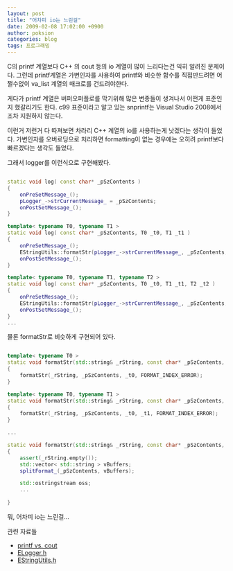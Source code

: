 ```yaml
---
layout: post
title: "어차피 io는 느린걸"
date: 2009-02-08 17:02:00 +0900
author: poksion
categories: blog
tags: 프로그래밍
---
```


C의 printf 계열보다 C++ 의 cout 등의 io 계열이 많이 느리다는건 익히 알려진 문제이다. 그런데 printf계열은 가변인자를 사용하여 printf와 비슷한 함수를 직접만드려면 어쩔수없이 va_list 계열의 매크로를 건드려야한다.

게다가 printf 계열은 버퍼오퍼플로를 막기위해 많은 변종들이 생겨나서 어떤게 표준인지 했갈리기도 한다. c99 표준이라고 알고 있는 snprintf는 Visual Studio 2008에서 조차 지원하지 않는다.

이런거 저런거 다 따져보면 차라리 C++ 계열의 io를 사용하는게 낫겠다는 생각이 들었다.
가변인자를 오버로딩으로 처리하면 formatting이 없는 경우에는 오히려 printf보다 빠르겠다는 생각도 들었다.

그래서 logger를 이런식으로 구현해봤다.

```cpp

static void log( const char* _pSzContents )
{
    onPreSetMessage_();
    pLogger_->strCurrentMessage_ = _pSzContents;
    onPostSetMessage_();
}

template< typename T0, typename T1 >
static void log( const char* _pSzContents, T0 _t0, T1 _t1 )
{
    onPreSetMessage_();
    EStringUtils::formatStr(pLogger_->strCurrentMessage_, _pSzContents, _t0, _t1);
    onPostSetMessage_();
}

template< typename T0, typename T1, typename T2 >
static void log( const char* _pSzContents, T0 _t0, T1 _t1, T2 _t2 )
{
    onPreSetMessage_();
    EStringUtils::formatStr(pLogger_->strCurrentMessage_, _pSzContents, _t0, _t1, _t2);
    onPostSetMessage_();
}
...

```


물론 formatStr로 비슷하게 구현되어 있다.

```cpp

template< typename T0 >
static void formatStr(std::string& _rString, const char* _pSzContents, T0 _t0 )
{
    formatStr(_rString, _pSzContents, _t0, FORMAT_INDEX_ERROR);
}

template< typename T0, typename T1 >
static void formatStr(std::string& _rString, const char* _pSzContents, T0 _t0, T1 _t1 )
{
    formatStr(_rString, _pSzContents, _t0, _t1, FORMAT_INDEX_ERROR);
}

...

static void formatStr(std::string& _rString, const char* _pSzContents, T0 _t0, T1 _t1, T2 _t2, T3 _t3, T4 _t4, T5 _t5, T6 _t6, T7 _t7 )
{
    assert(_rString.empty());
    std::vector< std::string > vBuffers;
    splitFormat_(_pSzContents, vBuffers);

    std::ostringstream oss;
    ...
    
}

```

뭐, 어차피 io는 느린걸...

관련 자료들
 - [printf vs. cout](http://minjang.egloos.com/1934885)
 - [ELogger.h](http://kldp.net/plugins/scmsvn/viewcvs.php/trunk/end_system/include/ELogger.h?rev=278&root=end&view=markup)
 - [EStringUtils.h](http://kldp.net/plugins/scmsvn/viewcvs.php/trunk/end_system/include/EStringUtils.h?rev=277&root=end&view=markup)

